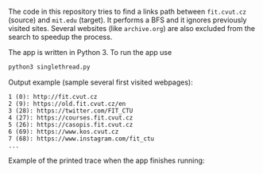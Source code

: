 The code in this repository tries to find a links path between `fit.cvut.cz` (source) and `mit.edu` (target). It performs a BFS and it ignores previously visited sites. Several websites (like `archive.org`) are also excluded from the search to speedup the process.

The app is written in Python 3. To run the app use

```python
python3 singlethread.py
```

Output example (sample several first visited webpages):
```text
1 (0): http://fit.cvut.cz
2 (9): https://old.fit.cvut.cz/en
3 (28): https://twitter.com/FIT_CTU
4 (27): https://courses.fit.cvut.cz
5 (26): https://casopis.fit.cvut.cz
6 (69): https://www.kos.cvut.cz
7 (68): https://www.instagram.com/fit_ctu
...
```

Example of the printed trace when the app finishes running:
```text

```
